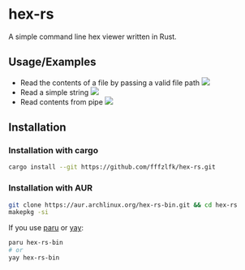 
# hex-rs

A simple command line hex viewer written in Rust.


## Usage/Examples

- Read the contents of a file by passing a valid file path
    ![](https://i.imgur.com/nbSN8Jt.png)
- Read a simple string
    ![](https://i.imgur.com/DTwbqoi.png)
- Read contents from pipe
    ![](https://i.imgur.com/aLx8Dq7.png)
## Installation

### Installation with cargo

```bash
cargo install --git https://github.com/fffzlfk/hex-rs.git
```

### Installation with AUR

```bash
git clone https://aur.archlinux.org/hex-rs-bin.git && cd hex-rs
makepkg -si
```

If you use [paru](https://github.com/Morganamilo/paru) or [yay](https://github.com/Jguer/yay):

```bash
paru hex-rs-bin
# or
yay hex-rs-bin
```
